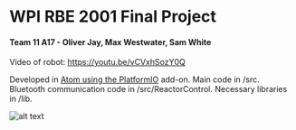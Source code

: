 # WPI RBE 2001 Final Project
#### Team 11 A17 - Oliver Jay, Max Westwater, Sam White
 
Video of robot: https://youtu.be/vCVxhSozY0Q

Developed in [Atom using the PlatformIO](http://platformio.org/get-started/ide?install=atom) add-on.  Main code in /src. Bluetooth communication code in /src/ReactorControl. Necessary libraries in /lib.   

![alt text](https://i.imgur.com/iHTEljE.jpg)

